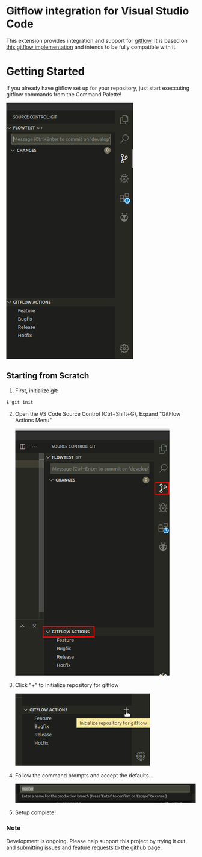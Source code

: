 # Gitflow integration for Visual Studio Code

This extension provides integration and support for [gitflow](http://nvie.com/posts/a-successful-git-branching-model/).
It is based on [this gitflow implementation](https://github.com/nvie/gitflow)
and intends to be fully compatible with it.

# Getting Started

If you already have gitflow set up for your repository, just start execcuting
gitflow commands from the Command Palette!

![Opening example](res/gitflow.png)

## Starting from Scratch

1. First, initialize git:

```sh
$ git init
```

2. Open the VS Code Source Control (Ctrl+Shift+G), Expand "GitFlow Actions Menu"

   ![Open Gitflow Action](res/Step0.png)

3. Click "+" to Initialize repository for gitflow

   ![Initializing Git Flow](res/Step1.png)

4. Follow the command prompts and accept the defaults...

   ![Defaults](res/defaults.png)

5. Setup complete!

### Note

Development is ongoing. Please help support this project by trying it out
and submitting issues and feature requests to [the github page](https://github.com/vector-of-bool/vscode-gitflow).
